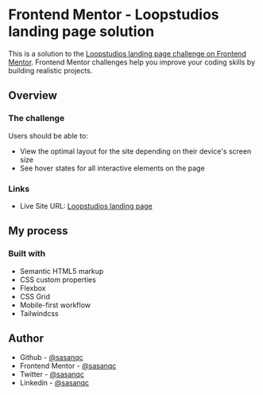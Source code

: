 # Frontend Mentor - Loopstudios landing page solution

This is a solution to the [Loopstudios landing page challenge on Frontend Mentor](https://www.frontendmentor.io/challenges/loopstudios-landing-page-N88J5Onjw). Frontend Mentor challenges help you improve your coding skills by building realistic projects.

## Overview

### The challenge

Users should be able to:

- View the optimal layout for the site depending on their device's screen size
- See hover states for all interactive elements on the page

### Links

- Live Site URL: [Loopstudios landing page](https://sasanqc.github.io/loopstudios-landing-page/)

## My process

### Built with

- Semantic HTML5 markup
- CSS custom properties
- Flexbox
- CSS Grid
- Mobile-first workflow
- Tailwindcss

## Author

- Github - [@sasanqc](https://github.com/sasanqc/)
- Frontend Mentor - [@sasanqc](https://www.frontendmentor.io/profile/sasanqc)
- Twitter - [@sasanqc](https://www.twitter.com/sasanqc)
- Linkedin - [@sasanqc](https://www.linkedin.com/in/sasanqc)
